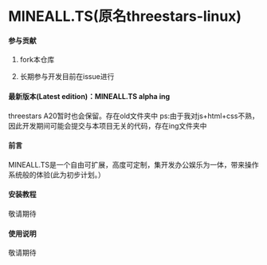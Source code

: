 # MINEALL.TS(原名threestars-linux)

#### 参与贡献

1. fork本仓库

2. 长期参与开发目前在issue进行

#### 最新版本(Latest edition)：MINEALL.TS alpha ing

threestars A20暂时也会保留。存在old文件夹中
ps:由于我对js+html+css不熟，因此开发期间可能会提交与本项目无关的代码，存在ing文件夹中

#### 前言
MINEALL.TS是一个自由可扩展，高度可定制，集开发办公娱乐为一体，带来操作系统般的体验(此为初步计划。）


#### 安装教程

敬请期待

#### 使用说明

敬请期待